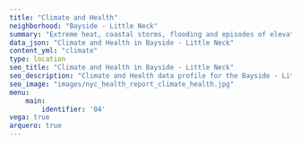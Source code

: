 ```yaml
---
title: "Climate and Health"
neighborhood: "Bayside - Little Neck"
summary: "Extreme heat, coastal storms, flooding and episodes of elevated ozone are climate-related hazards that may increase with climate change and have important public health impacts in New York City. Extreme weather can cause power outages, which also threaten public health. This report provides neighborhood indicators of climate-related hazards, vulnerability and health impacts."
data_json: "Climate and Health in Bayside - Little Neck"
content_yml: "climate"
type: location
seo_title: "Climate and Health in Bayside - Little Neck"
seo_description: "Climate and Health data profile for the Bayside - Little Neck neighborhood of NYC."
seo_image: "images/nyc_health_report_climate_health.jpg"
menu:
    main:
        identifier: '04'
vega: true
arquero: true
---
```

